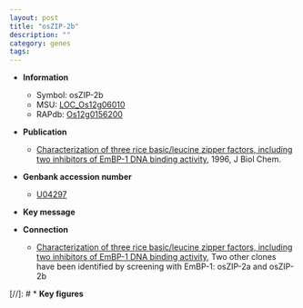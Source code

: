 ```yaml
---
layout: post
title: "osZIP-2b"
description: ""
category: genes
tags: 
---
```


* **Information**  
    + Symbol: osZIP-2b  
    + MSU: [LOC_Os12g06010](http://rice.plantbiology.msu.edu/cgi-bin/ORF_infopage.cgi?orf=LOC_Os12g06010)  
    + RAPdb: [Os12g0156200](http://rapdb.dna.affrc.go.jp/viewer/gbrowse_details/irgsp1?name=Os12g0156200)  

* **Publication**  
    + [Characterization of three rice basic/leucine zipper factors, including two inhibitors of EmBP-1 DNA binding activity](http://www.ncbi.nlm.nih.gov/pubmed?term=Characterization+of+three+rice+basic/leucine+zipper+factors,+including+two+inhibitors+of+EmBP-1+DNA+binding+activity%5BTitle%5D), 1996, J Biol Chem.

* **Genbank accession number**  
    + [U04297](http://www.ncbi.nlm.nih.gov/nuccore/U04297)

* **Key message**  

* **Connection**  
    + [Characterization of three rice basic/leucine zipper factors, including two inhibitors of EmBP-1 DNA binding activity](http://www.ncbi.nlm.nih.gov/pubmed?term=Characterization+of+three+rice+basic/leucine+zipper+factors,+including+two+inhibitors+of+EmBP-1+DNA+binding+activity%5BTitle%5D), Two other clones have been identified by screening with EmBP-1: osZIP-2a and osZIP-2b

[//]: # * **Key figures**  


